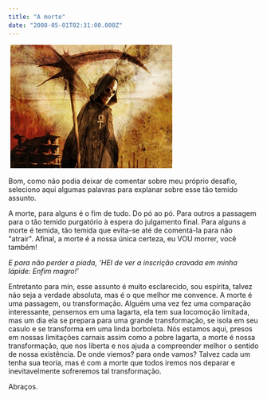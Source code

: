 ```yaml
---
title: "A morte"
date: "2008-05-01T02:31:00.000Z"
---
```


 [![WD001060](2bc68aef-8432-41d4-ae4b-35cd1e96926b.jpg)](http://lh5.ggpht.com/xgordo/SEAjbeOL7KI/AAAAAAAAAM8/w83EPOwLv_4/s1600-h/morte_suicidio%20copy%5B4%5D.jpg)

Bom, como não podia deixar de comentar sobre meu próprio desafio, seleciono aqui algumas palavras para explanar sobre esse tão temido assunto.

A morte, para alguns é o fim de tudo. Do pó ao pó. Para outros a passagem para o tão temido purgatório à espera do julgamento final. Para alguns a morte é temida, tão temida que evita-se até de comentá-la para não "atrair". Afinal, a morte é a nossa única certeza, eu VOU morrer, você também!

_E para não perder a piada, 'HEI de ver a inscrição cravada em minha lápide: Enfim magro!'_

Entretanto para min, esse assunto é muito esclarecido, sou espírita, talvez não seja a verdade absoluta, mas é o que melhor me convence. A morte é uma passagem, ou transformação. Alguém uma vez fez uma comparação interessante, pensemos em uma lagarta, ela tem sua locomoção limitada, mas um dia ela se prepara para uma grande transformação, se isola em seu casulo e se transforma em uma linda borboleta. Nós estamos aqui, presos em nossas limitações carnais assim como a pobre lagarta, a morte é nossa transformação, que nos liberta e nos ajuda a compreender melhor o sentido de nossa existência. De onde viemos? para onde vamos? Talvez cada um tenha sua teoria, mas é com a morte que todos iremos nos deparar e inevitavelmente sofreremos tal transformação.

Abraços.